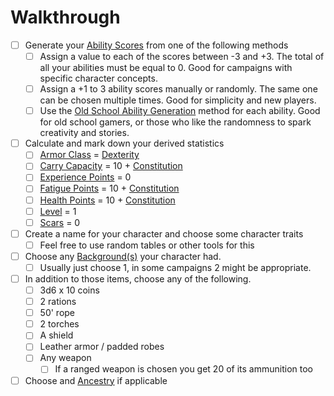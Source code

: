 # Walkthrough

- [ ] Generate your [Ability Scores](../Player%20Character%20Components/Chosen%20Statistics/Ability%20Scores.md) from one of the following methods
	- [ ] Assign a value to each of the scores between -3 and +3. The total of all your abilities must be equal to 0. Good for campaigns with specific character concepts.
	- [ ] Assign a +1 to 3 ability scores manually or randomly. The same one can be chosen multiple times. Good for simplicity and new players.
	- [ ] Use the [Old School Ability Generation](Old%20School%20Ability%20Generation.md) method for each ability. Good for old school gamers, or those who like the randomness to spark creativity and stories.
- [ ] Calculate and mark down your derived statistics
	- [ ] [Armor Class](../Player%20Character%20Components/Derived%20Statistics/Armor%20Class.md) = [Dexterity](../Player%20Character%20Components/Chosen%20Statistics/Dexterity.md)
	- [ ] [Carry Capacity](../Player%20Character%20Components/Derived%20Statistics/Carry%20Capacity.md) = 10 + [Constitution](../Player%20Character%20Components/Chosen%20Statistics/Constitution.md)
	- [ ] [Experience Points](../Player%20Character%20Components/Derived%20Statistics/Experience%20Points.md) = 0
	- [ ] [Fatigue Points](../Player%20Character%20Components/Derived%20Statistics/Fatigue%20Points.md) = 10 + [Constitution](../Player%20Character%20Components/Chosen%20Statistics/Constitution.md)
	- [ ] [Health Points](../Player%20Character%20Components/Derived%20Statistics/Health%20Points.md) = 10 + [Constitution](../Player%20Character%20Components/Chosen%20Statistics/Constitution.md)
	- [ ] [Level](../Player%20Character%20Components/Derived%20Statistics/Level.md) = 1
	- [ ] [Scars](../Player%20Character%20Components/Derived%20Statistics/Scars.md) = 0
- [ ] Create a name for your character and choose some character traits
	- [ ] Feel free to use random tables or other tools for this
- [ ] Choose any [Background(s)](../Player%20Character%20Components/Backgrounds.md) your character had.
	- [ ] Usually just choose 1, in some campaigns 2 might be appropriate.
- [ ] In addition to those items, choose any of the following.
	- [ ] 3d6 x 10 coins
	- [ ] 2 rations
	- [ ] 50' rope
	- [ ] 2 torches
	- [ ] A shield
	- [ ] Leather armor / padded robes
	- [ ] Any weapon
		- [ ] If a ranged weapon is chosen you get 20 of its ammunition too
- [ ] Choose and [Ancestry](../Player%20Character%20Components/Ancestry.md) if applicable